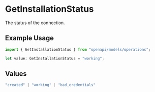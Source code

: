 # GetInstallationStatus

The status of the connection.

## Example Usage

```typescript
import { GetInstallationStatus } from "openapi/models/operations";

let value: GetInstallationStatus = "working";
```

## Values

```typescript
"created" | "working" | "bad_credentials"
```